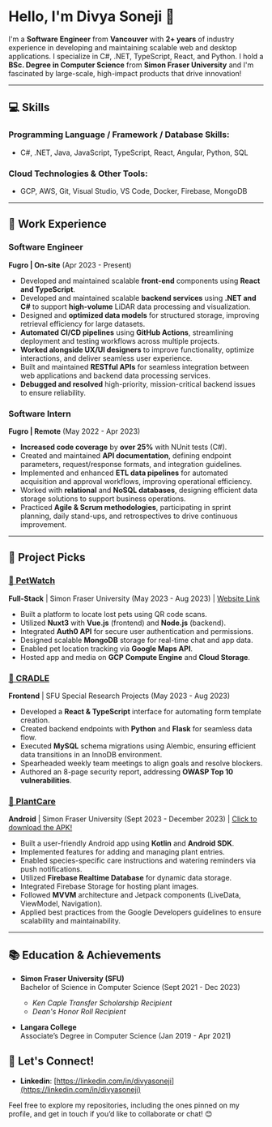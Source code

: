 # Hello, I'm Divya Soneji 👋

I'm a **Software Engineer** from **Vancouver** with **2+ years** of industry experience in developing and maintaining scalable web and desktop applications. I specialize in C#, .NET, TypeScript, React, and Python. I hold a **BSc. Degree in Computer Science** from **Simon Fraser University** and I'm fascinated by large-scale, high-impact products that drive innovation!

---

## 💻 Skills

### **Programming Language / Framework / Database Skills:**
- C#, .NET, Java, JavaScript, TypeScript,  React, Angular, Python, SQL

### **Cloud Technologies & Other Tools:**
- GCP, AWS, Git, Visual Studio, VS Code, Docker, Firebase, MongoDB

---

## 💼 Work Experience

### **Software Engineer**  
**Fugro | On-site** (Apr 2023 - Present)  
- Developed and maintained scalable **front-end** components using **React and TypeScript**.
- Developed and maintained scalable **backend services** using **.NET and C#** to support **high-volume** LiDAR data processing and visualization.
- Designed and **optimized data models** for structured storage, improving retrieval efficiency for large datasets.
- **Automated CI/CD pipelines** using **GitHub Actions**, streamlining deployment and testing workflows across multiple projects.
- **Worked alongside UX/UI designers** to improve functionality, optimize interactions, and deliver seamless user experience.
- Built and maintained **RESTful APIs** for seamless integration between web applications and backend data processing services.
- **Debugged and resolved** high-priority, mission-critical backend issues to ensure reliability.

### **Software Intern**  
**Fugro | Remote** (May 2022 - Apr 2023)  
- **Increased code coverage** by **over 25%** with NUnit tests (C#).
- Created and maintained **API documentation**, defining endpoint parameters, request/response formats, and integration guidelines.
- Implemented and enhanced **ETL data pipelines** for automated acquisition and approval workflows, improving operational efficiency.
- Worked with **relational** and **NoSQL databases**, designing efficient data storage solutions to support business operations.
- Practiced **Agile & Scrum methodologies**, participating in sprint planning, daily stand-ups, and retrospectives to drive continuous improvement.

---

## 🚀 Project Picks

### **[🔗 PetWatch](https://github.com/SFU-CMPT372-Team5/PetWatch)**  
**Full-Stack** | Simon Fraser University (May 2023 - Aug 2023) | [Website Link](https://petwatch.website/) 
- Built a platform to locate lost pets using QR code scans.  
- Utilized **Nuxt3** with **Vue.js** (frontend) and **Node.js** (backend).  
- Integrated **Auth0 API** for secure user authentication and permissions.  
- Designed scalable **MongoDB** storage for real-time chat and app data.  
- Enabled pet location tracking via **Google Maps API**.  
- Hosted app and media on **GCP Compute Engine** and **Cloud Storage**.

### **[🔗 CRADLE](https://github.com/drbfraser/CRADLE-Platform)**  
**Frontend** | SFU Special Research Projects (May 2023 - Aug 2023)
- Developed a **React & TypeScript** interface for automating form template creation.  
- Created backend endpoints with **Python** and **Flask** for seamless data flow.
- Executed **MySQL** schema migrations using Alembic, ensuring efficient data transitions in an InnoDB environment.
- Spearheaded weekly team meetings to align goals and resolve blockers.  
- Authored an 8-page security report, addressing **OWASP Top 10 vulnerabilities**.

### **[🔗 PlantCare](https://github.com/CMPT362-PlantCare/PlantCare)**
**Android** | Simon Fraser University (Sept 2023 - December 2023)  | [Click to download the APK!](https://cmpt362-plantcare.github.io/ShowcaseWebsite/PlantCare.zip)
- Built a user-friendly Android app using **Kotlin** and **Android SDK**.
- Implemented features for adding and managing plant entries.
- Enabled species-specific care instructions and watering reminders via push notifications.
- Utilized **Firebase Realtime Database** for dynamic data storage.
- Integrated Firebase Storage for hosting plant images.
- Followed **MVVM** architecture and Jetpack components (LiveData, ViewModel, Navigation).
- Applied best practices from the Google Developers guidelines to ensure scalability and maintainability.
  
---

## 📚 Education & Achievements

- **Simon Fraser University (SFU)**  
  Bachelor of Science in Computer Science (Sept 2021 - Dec 2023)  
  - _Ken Caple Transfer Scholarship Recipient_
  - _Dean's Honor Roll Recipient_

- **Langara College**  
  Associate’s Degree in Computer Science (Jan 2019 - Apr 2021)  

## 🌟 Let's Connect!

- **Linkedin**: [https://linkedin.com/in/divyasoneji](https://linkedin.com/in/divyasoneji)
  

Feel free to explore my repositories, including the ones pinned on my profile, and get in touch if you’d like to collaborate or chat! 😊
